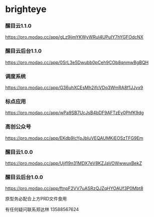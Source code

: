 # brighteye



### 醒目云1.1.0

https://pro.modao.cc/app/gLz9ijmYKWyWRul4UPuIY7hYGFOdcNX

### 醒目云后台1.1.0

https://pro.modao.cc/app/0SrL3e5Dwubb0pCeh9COb8qnmwBgBQH

### 调度系统

https://pro.modao.cc/app/G36uhXCEsMh2ifcVDq3WmRA8f1JJvx9

### 标点应用

https://pro.modao.cc/app/wPa9SB7UcJsB4bDF9AFTzEy0PhfK9dg

### 高创公众号

https://pro.modao.cc/app/EKdb9lcYpJbIuVEQAUMKiEOSzTFG9Em



### 醒目云1.0.0

https://pro.modao.cc/app/Ujifl9n31MDX7eV8KZJaVOWwwuxBekZ


### 醒目云后台1.0.0
https://pro.modao.cc/app/ftnpF2VV7uASRzQJZqHYOAUf3P0Mbt8

原型务必配合上方PRD文件食用

有任何疑问联系郑达林 13588567624